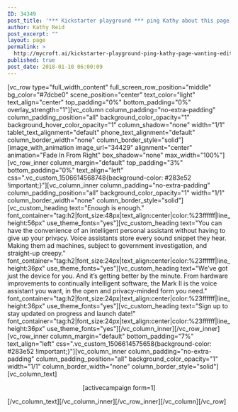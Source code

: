 ```yaml
---
ID: 34349
post_title: '*** Kickstarter playground *** ping Kathy about this page if wanting to edit'
author: Kathy Reid
post_excerpt: ""
layout: page
permalink: >
  http://mycroft.ai/kickstarter-playground-ping-kathy-page-wanting-edit/
published: true
post_date: 2018-01-10 06:00:09
---
```

[vc_row type="full_width_content" full_screen_row_position="middle" bg_color="#7dcbe0" scene_position="center" text_color="light" text_align="center" top_padding="0%" bottom_padding="0%" overlay_strength="1"][vc_column column_padding="no-extra-padding" column_padding_position="all" background_color_opacity="1" background_hover_color_opacity="1" column_shadow="none" width="1/1" tablet_text_alignment="default" phone_text_alignment="default" column_border_width="none" column_border_style="solid"][image_with_animation image_url="34429" alignment="center" animation="Fade In From Right" box_shadow="none" max_width="100%"][vc_row_inner column_margin="default" top_padding="3%" bottom_padding="0%" text_align="left" css=".vc_custom_1506614568748{background-color: #283e52 !important;}"][vc_column_inner column_padding="no-extra-padding" column_padding_position="all" background_color_opacity="1" width="1/1" column_border_width="none" column_border_style="solid"][vc_custom_heading text="Enough is enough." font_container="tag:h2|font_size:48px|text_align:center|color:%23ffffff|line_height:56px" use_theme_fonts="yes"][vc_custom_heading text="You can have the convenience of an intelligent personal assistant without having to give up your privacy.
Voice assistants store every sound snippet they hear.
Making them ad machines, subject to government investigation, and straight-up creepy." font_container="tag:h2|font_size:24px|text_align:center|color:%23ffffff|line_height:36px" use_theme_fonts="yes"][vc_custom_heading text="We’ve got just the device for you. And it’s getting better by the minute.
From hardware improvements to continually intelligent software, the Mark II is the voice assistant you want,
in the open and privacy-minded form you need." font_container="tag:h2|font_size:24px|text_align:center|color:%23ffffff|line_height:36px" use_theme_fonts="yes"][vc_custom_heading text="Sign up to stay updated on progress and launch date!" font_container="tag:h2|font_size:24px|text_align:center|color:%23ffffff|line_height:36px" use_theme_fonts="yes"][/vc_column_inner][/vc_row_inner][vc_row_inner column_margin="default" bottom_padding="7%" text_align="left" css=".vc_custom_1506614575658{background-color: #283e52 !important;}"][vc_column_inner column_padding="no-extra-padding" column_padding_position="all" background_color_opacity="1" width="1/1" column_border_width="none" column_border_style="solid"][vc_column_text]
<p style="text-align: center;">[activecampaign form=1]</p>
[/vc_column_text][/vc_column_inner][/vc_row_inner][/vc_column][/vc_row]